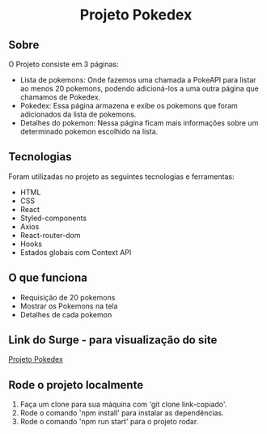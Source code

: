 <h1 align="center" id="top">Projeto Pokedex</h1>

<h2>Sobre </h2>

  O Projeto consiste em 3 páginas:
  * Lista de pokemons: Onde fazemos uma chamada a PokeAPI para listar ao menos 20 pokemons, podendo adicioná-los a uma outra página que chamamos de Pokedex.
  * Pokedex: Essa página armazena e exibe os pokemons que foram adicionados da lista de pokemons.
  * Detalhes do pokemon: Nessa página ficam mais informações sobre um determinado pokemon escolhido na lista.


<h2>Tecnologias </h2>

Foram utilizadas no projeto as seguintes tecnologias e ferramentas:

* HTML
* CSS
* React
* Styled-components
* Axios
* React-router-dom
* Hooks
* Estados globais com Context API

<h2>O que funciona</h2>

* Requisição de 20 pokemons
* Mostrar os Pokemons na tela
* Detalhes de cada pokemon

<h2 id="link">Link do Surge - para visualização do site</h2>
 <a href="https://married-addition.surge.sh/">Projeto Pokedex</a>
 
 <h2>Rode o projeto localmente </h2>
 
 1. Faça um clone para sua máquina com 'git clone link-copiado'.
 2. Rode o comando 'npm install' para instalar as dependências.
 3. Rode o comando 'npm run start' para o projeto rodar.
